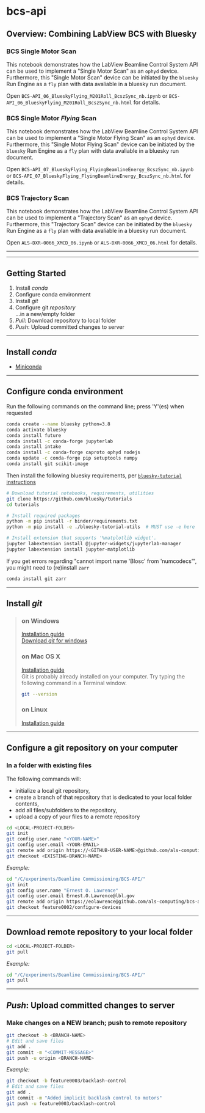 # bcs-api

## Overview: Combining LabView BCS with Bluesky

### BCS Single Motor Scan

This notebook demonstrates how the LabView Beamline Control System API can be used to implement a "Single Motor Scan" as an `ophyd` device. Furthermore, this "Single Motor Scan" device can be initiated by the `bluesky` Run Engine as a `fly` plan with data avaliable in a bluesky run document.

Open `BCS-API_06_BlueskyFlying_M201Roll_BcszSync_nb.ipynb` or `BCS-API_06_BlueskyFlying_M201Roll_BcszSync_nb.html` for details.

### BCS Single Motor _Flying_ Scan

This notebook demonstrates how the LabView Beamline Control System API can be used to implement a "Single Motor Flying Scan" as an `ophyd` device. Furthermore, this "Single Motor Flying Scan" device can be initiated by the `bluesky` Run Engine as a `fly` plan with data avaliable in a bluesky run document.

Open `BCS-API_07_BlueskyFlying_FlyingBeamlineEnergy_BcszSync_nb.ipynb` or `BCS-API_07_BlueskyFlying_FlyingBeamlineEnergy_BcszSync_nb.html` for details.

### BCS Trajectory Scan

This notebook demonstrates how the LabView Beamline Control System API can be used to implement a "Trajectory Scan" as an `ophyd` device. Furthermore, this "Trajectory Scan" device can be initiated by the `bluesky` Run Engine as a `fly` plan with data avaliable in a bluesky run document.

Open `ALS-DXR-0066_XMCD_06.ipynb` or `ALS-DXR-0066_XMCD_06.html` for details.

---

---

## Getting Started
1. Install *conda*
2. Configure conda environment
3. Install *git*
4. Configure git *repository*  
    ...in a new/empty folder
5. *Pull*: Download repository to local folder  
6. *Push*: Upload committed changes to server

---

## Install *conda*

* [Miniconda](https://docs.conda.io/en/latest/miniconda.html)

---

## Configure conda environment

Run the following commands on the command line; 
press 'Y'(es) when requested

```bash
conda create --name bluesky python=3.8
conda activate bluesky
conda install future
conda install -c conda-forge jupyterlab
conda install intake
conda install -c conda-forge caproto ophyd nodejs
conda update -c conda-forge pip setuptools numpy
conda install git scikit-image
```

Then install the following bluesky requirements, 
per [`bluesky-tutorial` instructions](https://github.com/bluesky/tutorials#local-installation)

```bash
# Download tutorial notebooks, requirements, utilities
git clone https://github.com/bluesky/tutorials
cd tutorials

# Install required packages
python -m pip install -r binder/requirements.txt
python -m pip install -e ./bluesky-tutorial-utils  # MUST use -e here

# Install extension that supports '%matplotlib widget'.
jupyter labextension install @jupyter-widgets/jupyterlab-manager
jupyter labextension install jupyter-matplotlib
```

If you get errors regarding "cannot import name 'Blosc' from 'numcodecs'",
you might need to (re)install `zarr`

```bash
conda install git zarr
```

---

## Install *git*
>### on Windows
>[Installation guide](https://git-scm.com/book/en/v2/Getting-Started-Installing-Git)  
>[Download *git* for windows](http://git-scm.com/download/win)  
>### on Mac OS X
>[Installation guide](https://git-scm.com/book/en/v2/Getting-Started-Installing-Git)  
>Git is probably already installed on your computer. 
>Try typing the following command in a Terminal window.  
>```bash
>git --version
>```
>### on Linux
>[Installation guide](https://git-scm.com/book/en/v2/Getting-Started-Installing-Git)  

---

## Configure a git repository on your computer

### In a folder with existing files
The following commands will:  

+ initialize a local git repository,  
+ create a branch of that repository that is dedicated to your local folder contents,  
+ add all files/subfolders to the repository,  
+ upload a copy of your files to a remote repository  


```bash
cd <LOCAL-PROJECT-FOLDER>
git init
git config user.name "<YOUR-NAME>"
git config user.email <YOUR-EMAIL>
git remote add origin https://<GITHUB-USER-NAME>@github.com/als-computing/bcs-api.git
git checkout <EXISTING-BRANCH-NAME>
```

_Example:_

```bash  
cd "/C/experiments/Beamline Commissioning/BCS-API/" 
git init
git config user.name "Ernest O. Lawrence"
git config user.email Ernest.O.Lawrence@lbl.gov
git remote add origin https://eolawrence@github.com/als-computing/bcs-api.git
git checkout feature0002/configure-devices
```

---

## Download remote repository to your local folder

```bash
cd <LOCAL-PROJECT-FOLDER>
git pull
```

_Example:_

```bash
cd "/C/experiments/Beamline Commissioning/BCS-API/" 
git pull
```

---

## *Push*: Upload committed changes to server

### Make changes on a NEW branch; push to remote repository

```bash
git checkout -b <BRANCH-NAME>
# Edit and save files
git add .
git commit -m "<COMMIT-MESSAGE>"
git push -u origin <BRANCH-NAME>
```

_Example:_

```bash
git checkout -b feature0003/backlash-control
# Edit and save files
git add .
git commit -m "Added implicit backlash control to motors"
git push -u feature0003/backlash-control
```

